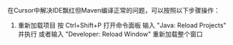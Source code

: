 在Cursor中解决IDE飘红但Maven编译正常的问题，可以按照以下步骤操作：
1. 重新加载项目
按 Ctrl+Shift+P 打开命令面板
输入 "Java: Reload Projects" 并执行
或者输入 "Developer: Reload Window" 重新加载整个窗口